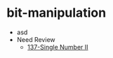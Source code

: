 # bit-manipulation

* asd
* Need Review
  * [137-Single Number II](bit-manipulation-1/137-single-number-ii.md)

